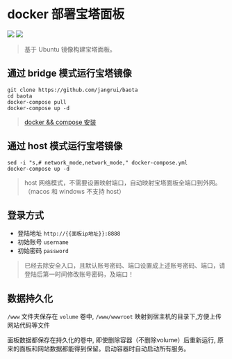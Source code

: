 # docker 部署宝塔面板

[![](https://images.microbadger.com/badges/version/jangrui/baota.svg)](https://microbadger.com/images/jangrui/baota "jangrui/baota:latest")
[![](https://images.microbadger.com/badges/image/jangrui/baota.svg)](https://microbadger.com/images/jangrui/baota "jangrui/baota:latest")

>  基于 Ubuntu 镜像构建宝塔面板。

## 通过 bridge 模式运行宝塔镜像

```
git clone https://github.com/jangrui/baota
cd baota
docker-compose pull
docker-compose up -d
```

> [docker && compose 安装](https://notes.jangrui.com/#/docker/install?id=docker-%e5%ae%89%e8%a3%85%e5%8f%8a%e5%8a%a0%e9%80%9f)

## 通过 host 模式运行宝塔镜像

```
sed -i "s,# network_mode,network_mode," docker-compose.yml
docker-compose up -d
```

> host 网络模式，不需要设置映射端口，自动映射宝塔面板全端口到外网。（macos 和 windows 不支持 host）

## 登录方式

- 登陆地址 `http://{{面板ip地址}}:8888`
- 初始账号 `username`
- 初始密码 `password`

> 已经去除安全入口，且默认账号密码、端口设置成上述账号密码、端口，请登陆后第一时间修改账号密码，及端口！

## 数据持久化

`/www` 文件夹保存在 `volume` 卷中, `/www/wwwroot` 映射到宿主机的目录下,方便上传网站代码等文件

面板数据都保存在持久化的卷中, 即使删除容器（不删除volume）后重新运行, 原来的面板和网站数据都能得到保留。启动容器时自动启动所有服务。
